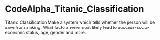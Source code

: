 # CodeAlpha_Titanic_Classification
Titanic Classification
Make a system which tells whether the person will
be save from sinking. What factors were most likely
lead to success-socio-economic status, age, gender
and more.
